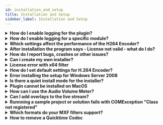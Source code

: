 ```yaml
---
id: installation_and_setup
title: Installation and Setup
sidebar_label: Installation and Setup
---
```


<details><summary><strong>How do I enable logging for the plugin?</strong></summary>

#### Windows

You can enable logging/create a logfile for the plugin following these steps:

- in explorer create a folder - e.g. 
```
C:\temp
```
- open the registry editor (`regedit.exe`)
- go to the right registry key:
    - for the browser plugin for firefox or chrome go to 

    ```
    HKEYCURRENTUSER\Software\DebugNano\npnanoStream.dll
    ```
    - for the browser plugin for internet explorer or the `ActiveX` based desktop apps go to 
    ```
    HKEYCURRENT_USER\Software\DebugNano\nanoStream.ax
    ```
- double click on `“LogToFile”` and specifiy a filename **including** the folder path - make sure the folder exists! - e.g.: 
    ```
    “C:\temp\nanostream.log”
    ```
    and press OK
- double click on `“TRACE”` and insert the value `“9”`, press OK
- you have to **restart the browser (or the app)** before the log settings take effect 

Disabling the logging again, is simple:
- set `“TRACE”` to `“0”`

>For a Long version see [here](https://www.nanocosmos.de/v4/documentation/live_video_encoder_-_event_logging)



#### MacOS

> The logfile is usually located in the home directory of the user and 
> is called `“LiveEncoderPlugin.log”`.

The settings for the loglevels can be changed in the file 
```
“~/Library/Preferences/de.nanocosmos.log.prefs”
```
To enable the logging the value for `“LOG_TRACE”` has to be changed to `“9”`.

You have to **restart the browser** before the log settings take effect.

>To disable the logging change the value for `“LOG_TRACE”` back to `“0”`.

</details>

<details><summary><strong>How do I enable logging for a specific module?</strong></summary>

#### Enable the logging

You can enable logging/create a logfile for a module following these steps (**replace $moduleName** with the module you would like to enable logging for):

- in explorer create a folder - e.g. 
```
C:\temp
```
- open the registry editor (`regedit.exe`)

- go to this reg key:
```
  HKEYCURRENT*USER\Software\DebugNano\$moduleName.ax
```
- double click on `“LogToFile”` and specifiy a filename

- double click on `“TRACE”` and insert the a value between `1 and 9`, `press OK`

>Note: the log file needs to be a full path- make sure the folder exists! - e.g.: 
> ```
> “C:\temp\logfile.log”
> ```

>**you have to restart the app before the log settings take effect**

#### Disabling the logging

- set `“TRACE”` to `“0”`
- clear `“LogToFile”` (double click and the delete every character)

>**you have to restart the app before the log settings take effect**

#### Module List

**Replacing $moduleName**

| **Module**                                    | **moduleName**   |
| --------------------------------------------- | ---------------- |
| nanocosmos ActiveX Plugin                     | nanoStream       |
| nanocosmos Firefox or Chrome Plugin           | np_nanoStream    |
| nanocosmos AAC Audio Decoder                  | naacdec          |
| nanocosmos AAC Audio Encoder                  | naacenc          |
| nanocosmos Audio Volume                       | nAudioVolume     |
| nanocosmos Color Space Converter              | ncolconv         |
| nanocosmos DVD Source                         | ndvdsrc          |
| nanocosmos Dump                               | nanoDump         |
| nanocosmos H.264 Video Decoder                | nh264dec         |
| nanocosmos H.264 Video Encoder                | nh264enc         |
| nanocosmos H.264 Video Encoder QS             | nh264enc_qs      |
| nanocosmos Live Audio Capture                 | naudiocap        |
| nanocosmos Live Screen Capture                | nscreencap       |
| nanocosmos MP4 Muxer                          | nmp4mux          |
| nanocosmos MP4 Splitter                       | nmp4splitter     |
| nanocosmos MPEG Audio Encoder                 | nmpaenc          |
| nanocosmos MPEG PS Writer                     | nPSWriter        |
| nanocosmos MPEG Splitter                      | nmpegsplitter    |
| nanocosmos MPEG TS Multiplexer                | nanoTsMux        |
| nanocosmos MPEG TS Writer                     | nanoTsWriter     |
| nanocosmos MPEG-2 HD/SD Video Decoder         | nmpeg2dec        |
| nanocosmos MPEG-2 Video Encoder               | nmpeg2enc        |
| nanocosmos MXF Reader                         | nMXFReader       |
| nanocosmos MXF Writer                         | nMXFSink         |
| nanocosmos Net Source                         | nanoNetSource    |
| nanocosmos QT IMX Source                      | nqtsource        |
| nanocosmos Quicktime Writer (MPEG2/Broadcast) | nmp4mux          |
| nanocosmos RTMP Network Writer                | nRtmpRenderer    |
| nanocosmos RTMP Source                        | nRTMPSource      |
| nanocosmos RTSP Network Writer                | nRTSPSink        |
| nanocosmos RTSP Source                        | nRTSPSource      |
| nanocosmos Source Bridge                      | nMediaBridge     |
| nanocosmos Subtitle encoder                   | nSubtitleEncoder |
| nanocosmos Text Overlay                       | nVideoOverlay    |
| nanocosmos UDP Network Writer                 | nanoNetSink      |
| nanocosmos Video Mixer 2                      | nVideoMixer2     |
| nanocosmos Video Remixer 3D                   | nremixer3d       |
| nanocosmos Video Resizer 2                    | nresizer2        |
| nanocosmos VideoMixer                         | nVideoMixer      |
| nanocosmos Virtual Cam                        | nVirtualCam      |
| nanocosmos WAV Writer                         | nWavWriter       |

#### Example

Typical example is `nRtmpRenderer`, which sends the `RTMP Live Stream` to the server.

- create a log folder 
```
C:\TEMP
```

- open `regedit.exe`
- open this key:

```
HKEY CURRENT USER\Software\DebugNano\nRtmpRenderer.ax
```

- double click on `“LogToFile”` and add 
```
“C:\temp\nRtmpRenderer.log”
```
- press OK

- double click on `“TRACE”` and insert the value `“6”`, press OK

> Note: The log file can be very large for `values > 1`, be aware to 
> disable logging again

</details>

<details><summary><strong>Which settings affect the performance of the H264 Encoder?</strong></summary>

Most performance relevant settings are :

- Resolution, lower
- Framerate, lower
- Quality/Speed ratio, should be `1`
- H.264 Profile, Baseline or Main
- I-frame distance, not too low, `recommended 50-100`
- P-frame distance, lower, should be `1`,` no B-fames coded`
- Entropy coding mode, `CAVLC` is less complex and faster than `CABAC`
- Deinterlacing Mode, `off or auto`,  if the video input is not interlaced or is not getting scaled in the encoder

</details>

<details><summary><strong>After installation the program says - License not valid - what do I do?</strong></summary>

You should have received a valid license from us. There are two ways to apply your license:

- If you installed the complete sdk, there was also a program installed letting you manage your license(s): `License Tool`. It is located in the start menu under 

```
nanocosmos → LiveVideoEncoder → Tools → License Tool
```
If you opened it, you can choose your product and supply your license.



- You can set the license manually with regedit application from windows:

1. open regedit.exe - go to one of the following keys: 
```
“HKEYCURRENTUSER\SOFTWARE\nanocosmos”
```
or 
```
“HKEYLOCALMACHINE\SOFTWARE\nanocosmos”
```
or
```
“HKEYLOCALMACHINE\SOFTWARE\Wow6432Node\nanocosmos” (64bit windows)
```

2.  open the right subkey (e.g. `“LiveVideoEncoder”` for the desktop app nanocosmos Live Video Encoder) - edit or create the string value `“License”` and insert you license key

> Regardless which way you choose, always enter the **whole** license key we have send you. A license key will look similar to the following sample key:
```
nlic:1.0:LiveEnc:1.1:LvApp=1,...:win:20120101,20120202::0:0:id:nchp:1234567890a1234567890b1234567890
```

</details>

<details><summary><strong>How do I report bugs, crashes or other issues?</strong></summary>

[Enable the logging](https://www.nanocosmos.de/v4/documentation/live_video_encoder_-_event_logging) for the nanoStream plugin, application or module, restart the program and repeat the same steps which lead to the program crashing. Send a mail to our support with the logfile attached and a - short description of the problem.

</details>


<details><summary><strong>Can i create my own installer?</strong></summary>

You can create your own custom installer with a SDK or white-label rebranding license. Contact us for further info.

</details>

<details><summary><strong>License error with x64 filter</strong></summary>

If you used the nanoStream license tool (`x86`) to store the license, it will not be visible to `x64` applications.

Please check with registry editor `x64` if the license key exists at:
```
HKEYCURRENTUSER\SOFTWARE\nanocosmos\<License Name>\License
```
or
```
HKEY_LOCAL_MACHINE\SOFTWARE\nanocosmos\<License Name>\License
```
</details>

<details><summary><strong>How do I set default settings for H.264 Encoder?</strong></summary>

There are several ways to configure the default encoder settings.

1. Use the Encoder Application
2. Use the `API`
3. Adjusting the serialized registry settings directly. Heres is a sample registry file, that shows the registry key and values available:
4. Instantiating the `H.264` encoder filter in a `DirectShow` application like GraphEdit or GraphStudio. Open the property page and adjust the settings. When the property page is applied and closed the settings are serialized to the windows registry and will be the default settings for the next instantiation.

```
Windows Registry Editor Version 5.00

[HKEY_CURRENT_USER\Software\Nanocosmos\nh264enc]
"profile"=dword:00000001
"level"=dword:00000000
"codingWidth"=dword:00000000
"codingHeight"=dword:00000000
"aspectWidth"=dword:00000001
"aspectHeight"=dword:00000001
"rateMode"=dword:00000002
"bitrate"=dword:000f4240
"distanceIDR"=dword:00000001
"distanceI"=dword:00000032
"distanceP"=dword:00000001
"quantizer"=dword:00000014
"quality"=dword:00000001
"numRefFrames"=dword:00000001
"deinterlacingMode"=dword:00000001
"deinterlacingMethod"=dword:00000000
"threadingMode"=dword:00000000
"directPredictionMode"=dword:00000002
```

</details>

<details><summary><strong>Error installing the setup for Windows Server 2008</strong></summary>

**Error:**  The file `nanoStream.ax` cannot be registered and fails with error `0x3`.

Solution: `nanoStream.ax` requires the feature “Desktop Experience” to be installed. This feature can be installed with the Server Manager.
</details>

<details><summary><strong>Is there a quiet install mode for the installer? </strong></summary>

Yes, you can use the following command line parameters:
```
/SILENT
```
or 
```
/VERYSILENT
```
</details>

<details><summary><strong>Plugin cannot be installed on MacOS</strong></summary>

When you try to install the plugin for MacOSX and an error pops up “nanostream-plugins.pkg can't be opened because it is from an unidentified developer”, like in the following screenshot:![img](https://www.nanocosmos.de/v4/documentation/_media/mac_error.png)

## Solution

There are two workarounds: 1. Right-click the package in the Downloads folder,click Open and proceed to install the package. 2. Changing the security settings to allow packages downloaded from anywhere in System Preferences/Security & Privacy/General

To change the security settings go to:

`Apple menu > System Preferences… > Security & Privacy > General` tab, then change the setting as highlighted in the screenshot:![img](https://www.nanocosmos.de/v4/documentation/_media/mac_security.png)

*Further Information:* 
[Apple-Support 1](http://support.apple.com/kb/HT5290)
[Apple-Support 2](http://support.apple.com/kb/PH11437)
</details>



<details><summary><strong>How can I use the Audio Volume Meter?</strong></summary>

The Audio Volume of the audio capture device (Microphone/Camera) can be checked with the `GetAudioLevel() API`
.
Here is a code snipped to show how to create a level meter from this:

```c++
:::cpp

const static double REFERENCE = 32768;
const static double MIN_DB = 20 * log10( 1.0 / REFERENCE ) + 40;
const static double MAX_DB = 0;

// 2 channel audio level meter
for(int ch = 0; ch < 2; ch++)
{

	int avgAudioValue = nanoStream.GetAudioLevel(ch);

	WPARAM wParam = 0;
	double db = -1000000;
	if (avgAudioValue > 0)
		db = log10((double)avgAudioValue / REFERENCE) * 20.0;
	if(db < -50.0)
		db = -50.0;

	wParam = (long) ((db - MIN_DB) * 100 / (MAX_DB - MIN_DB));

	// simple progress bars for audio volume level
	SendDlgItemMessage(AUDIO_VOLUME_LEVEL[ch], PBM_SETPOS, wParam, 0);
}
```

</details>

<details><summary><strong>Can I add overlays to the live stream?</strong></summary>

Yes, see [here](https://www.nanocosmos.de/v4/documentation/live_video_encoder_-_overlay_mixing) and [here](https://www.nanocosmos.de/v4/documentation/nanocosmos_-_directshow_overlay_mixing) for detailed explanations.
</details>


<details><summary><strong>Runnning a sample project or solution fails with COMException "Class not registered" </strong></summary>

When starting/debugging a sample project, the `COMException` Class not registered (`REGDB_E_CLASSNOTREG`) is thrown by Visual Studio, althought the `ActiveX` plugin (`nanoStream.ax`) was registered properly with `regsvr32.exe`.

This error occurs most likely due to a wrong setting in the configuration properties for the project.

Make sure the platform is set to either `x86` or `win32`, as the `ActiveX` plugin is not available for `x64` at the moment. Open the Configuration Manager of Visual Studio to [change this setting](http://msdn.microsoft.com/en-us/library/t1hy4dhz%28v=vs.100%29.aspx).
</details>

<details><summary><strong>Which formats do your MXF filters support?</strong></summary>

nanocosmos supports `MPEG-2` video and `PCM/AES` audio in `MXF` containers.
Supported sub formats are `XDCAM-HD422`, `IMX` and others.
Our components have been verified to work and interoperate with professional studio equipment from other vendors.
</details>

<details><summary><strong>How to remove a Quicktime Codec</strong></summary>

If the codec is not uninstalled by the setup automatically you need to manually delete the file from `C:\ProgramFiles\QuickTime\QTComponents`. The files are called `nano.qtx` and `nano.qtr` or similar.
In any case, if a codec does not work as expected, please contact our support team - we might be able to suggest a solution.

</details>
